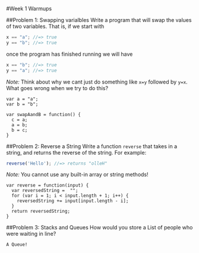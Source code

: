#Week 1 Warmups

##Problem 1: Swapping varialbles
Write a program that will swap the values of two variables. That is, if we start with
```js
x == "a"; //=> true
y == "b"; //=> true
```
once the program has finished running we will have
```js
x == "b"; //=> true
y == "a"; //=> true
```
*Note:* Think about why we cant just do something like `x=y` followed by `y=x`. What goes wrong when we try to do this?

```
var a = "a";
var b = "b";

var swapAandB = function() {
  c = a;
  a = b;
  b = c;
}
```

##Problem 2: Reverse a String
Write a function `reverse` that takes in a string, and returns the reverse of the string. For example:
```js
reverse('Hello'); //=> returns "olleH"
```
*Note:* You cannot use any built-in array or string methods!

```
var reverse = function(input) {
  var reversedString =  "";
  for (var i = 1; i < input.length + 1; i++) {
    reversedString += input[input.length - i];
  }
  return reversedString;
}
```

##Problem 3: Stacks and Queues
How would you store a List of people who were waiting in line?


```
A Queue! 
```